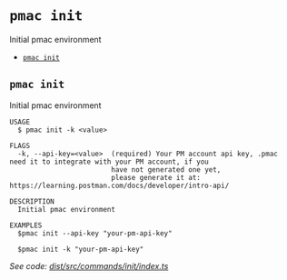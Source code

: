 `pmac init`
===========

Initial pmac environment

* [`pmac init`](#pmac-init)

## `pmac init`

Initial pmac environment

```
USAGE
  $ pmac init -k <value>

FLAGS
  -k, --api-key=<value>  (required) Your PM account api key, .pmac need it to integrate with your PM account, if you
                         have not generated one yet,
                         please generate it at: https://learning.postman.com/docs/developer/intro-api/

DESCRIPTION
  Initial pmac environment

EXAMPLES
  $pmac init --api-key "your-pm-api-key"

  $pmac init -k "your-pm-api-key"
```

_See code: [dist/src/commands/init/index.ts](https://github.com/postman-as-code/pmac/blob/v0.1.0/dist/src/commands/init/index.ts)_
